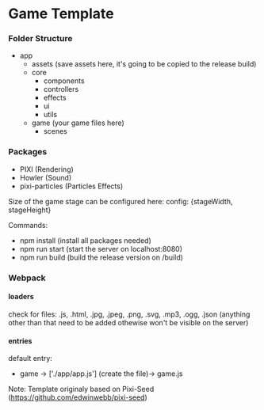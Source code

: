 # Game Template

### Folder Structure ###

* app
  * assets (save assets here, it's going to be copied to the release build)
  * core 
    * components 
    * controllers
    * effects
    * ui
    * utils
  * game (your game files here)
    * scenes

### Packages ###

* PIXI (Rendering)
* Howler (Sound)
* pixi-particles (Particles Effects)

Size of the game stage can be configured here:
config: {stageWidth, stageHeight}

Commands:
- npm install (install all packages needed)
- npm run start (start the server on localhost:8080)
- npm run build (build the release version on /build)

### Webpack ###

#### loaders ####
check for files: .js, .html, .jpg, .jpeg, .png, .svg, .mp3, .ogg, .json (anything other than that need to be added othewise won't be visible on the server)

#### entries ####

default entry:
- game ->  ['./app/app.js'] (create the file)-> game.js


Note: Template originaly based on Pixi-Seed (https://github.com/edwinwebb/pixi-seed)
